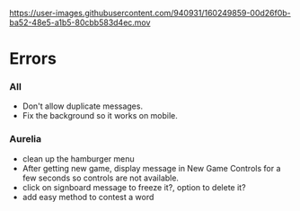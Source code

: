 

https://user-images.githubusercontent.com/940931/160249859-00d26f0b-ba52-48e5-a1b5-80cbb583d4ec.mov


# Errors

### All
- Don't allow duplicate messages.
- Fix the background so it works on mobile.

### Aurelia
- clean up the hamburger menu
- After getting new game, display message in New Game Controls for a few seconds so controls are not available.
- click on signboard message to freeze it?, option to delete it?
- add easy method to contest a word


